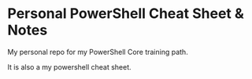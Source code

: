 # Personal PowerShell Cheat Sheet & Notes

My personal repo for my PowerShell Core training path.

It is also a my powershell cheat sheet.

